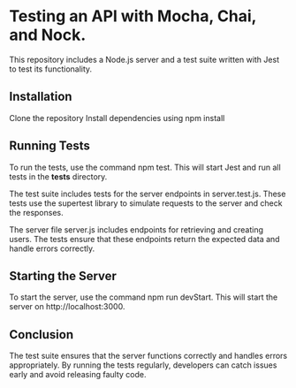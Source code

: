
# Testing an API with Mocha, Chai, and Nock.
This repository includes a Node.js server and a test suite written with Jest to test its functionality.

## Installation
Clone the repository
Install dependencies using npm install

## Running Tests
To run the tests, use the command npm test. This will start Jest and run all tests in the __tests__ directory.

The test suite includes tests for the server endpoints in server.test.js. These tests use the supertest library to simulate requests to the server and check the responses.

The server file server.js includes endpoints for retrieving and creating users. The tests ensure that these endpoints return the expected data and handle errors correctly.

## Starting the Server
To start the server, use the command npm run devStart. This will start the server on http://localhost:3000.

## Conclusion
The test suite ensures that the server functions correctly and handles errors appropriately. By running the tests regularly, developers can catch issues early and avoid releasing faulty code.
